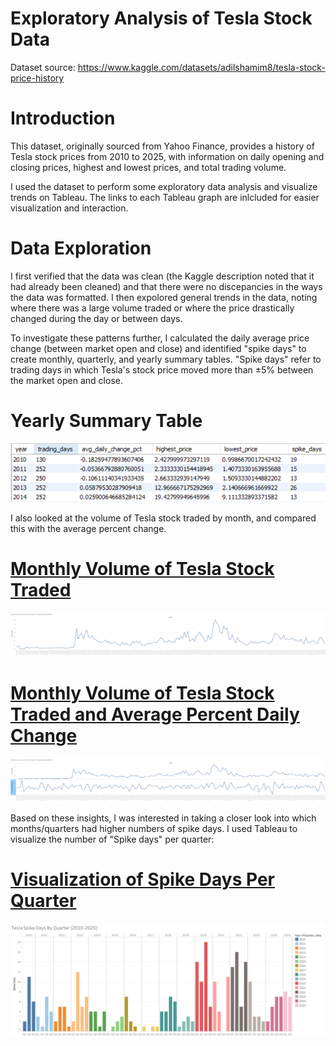 # Exploratory Analysis of Tesla Stock Data
Dataset source: https://www.kaggle.com/datasets/adilshamim8/tesla-stock-price-history

# Introduction 
This dataset, originally sourced from Yahoo Finance, provides a history of Tesla stock prices from 2010 to 2025, with information on daily opening and closing prices, highest and lowest prices, and total trading volume.  

I used the dataset to perform some exploratory data analysis and visualize trends on Tableau. The links to each Tableau graph are inlcluded for easier visualization and interaction. 

# Data Exploration
I first verified that the data was clean (the Kaggle description noted that it had already been cleaned) and that there were no discepancies in the ways the data was formatted. 
I then expolored general trends in the data, noting where there was a large volume traded or where the price drastically changed during the day or between days. 

To investigate these patterns further, I calculated the daily average price change (between market open and close) and identified "spike days" to create monthly, quarterly, and yearly summary tables. "Spike days" refer to trading days in which Tesla's stock price moved more than ±5% between the market open and close. 

# Yearly Summary Table
![Tesla Stock Price - Yearly Summary](https://github.com/ijuzu/Tesla-Stock-Exploratory-Analysis/blob/main/Yearly%20Summary%20Table.PNG)

I also looked at the volume of Tesla stock traded by month, and compared this with the average percent change.
# [Monthly Volume of Tesla Stock Traded]([https://public.tableau.com/app/profile/ijuzu/viz/MonthlyVolumeofTeslaStockTraded2010-2025/MontlyVolume](https://public.tableau.com/views/MonthlyVolumeofTeslaStockTraded2010-2025/MontlyVolume?:language=en-US&:sid=&:redirect=auth&:display_count=n&:origin=viz_share_link))
![Monthly Volume of Tesla Stock Traded](https://github.com/ijuzu/Tesla-Stock-Exploratory-Analysis/blob/main/Montly%20Trading%20Volume.png)

# [Monthly Volume of Tesla Stock Traded and Average Percent Daily Change](https://public.tableau.com/views/MonthlyVolumeofTeslaStockTradedwithAverageDailyChange2010-2025/MontlyVolume?:language=en-US&publish=yes&:sid=&:redirect=auth&:display_count=n&:origin=viz_share_link)
![Monthly Volume of Tesla Stock Traded With Average Percent Change](https://github.com/ijuzu/Tesla-Stock-Exploratory-Analysis/blob/main/Montly%20Volume%20With%20Average%20Percent%20Daily%20Change.png)

Based on these insights, I was interested in taking a closer look into which months/quarters had higher numbers of spike days. I used Tableau to visualize the number of "Spike days" per quarter: 

# [Visualization of Spike Days Per Quarter](https://public.tableau.com/views/TeslaSpikeDaysByQuarter2010-2025/QuarterlySummary?:language=en-US&:sid=&:redirect=auth&:display_count=n&:origin=viz_share_link)
![Visualization of "Spike Days" Per Quarter](https://github.com/ijuzu/Tesla-Stock-Exploratory-Analysis/blob/main/Visualization%20of%20Quarterly%20Spikes.png)



